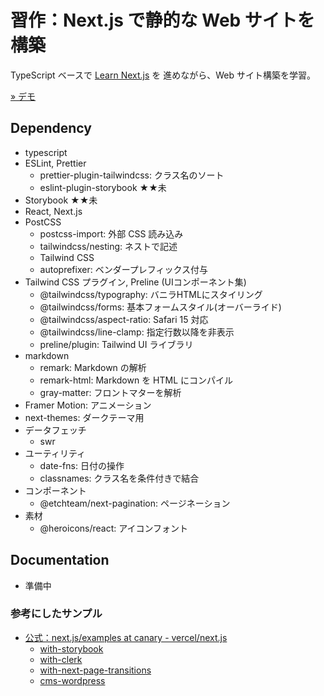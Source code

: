 # 習作：Next.js で静的な Web サイトを構築

TypeScript ベースで [Learn Next.js](https://nextjs.org/learn/foundations/about-nextjs) を 進めながら、Web サイト構築を学習。

[» デモ](https://nextjs-website-lemon.vercel.app/)

## Dependency

* typescript
* ESLint, Prettier
  - prettier-plugin-tailwindcss: クラス名のソート
  - eslint-plugin-storybook ★★未
* Storybook ★★未
* React, Next.js
* PostCSS
  - postcss-import: 外部 CSS 読み込み
  - tailwindcss/nesting: ネストで記述
  - Tailwind CSS
  - autoprefixer: ベンダープレフィックス付与
* Tailwind CSS プラグイン, Preline (UIコンポーネント集)
  - @tailwindcss/typography: バニラHTMLにスタイリング
  - @tailwindcss/forms: 基本フォームスタイル(オーバーライド)
  - @tailwindcss/aspect-ratio: Safari 15 対応
  - @tailwindcss/line-clamp: 指定行数以降を非表示
  - preline/plugin: Tailwind UI ライブラリ
* markdown
  - remark: Markdown の解析
  - remark-html: Markdown を HTML にコンパイル
  - gray-matter: フロントマターを解析
* Framer Motion: アニメーション
* next-themes: ダークテーマ用
* データフェッチ
  - swr
* ユーティリティ
  - date-fns: 日付の操作
  - classnames: クラス名を条件付きで結合
* コンポーネント
  - @etchteam/next-pagination: ページネーション
* 素材
  - @heroicons/react: アイコンフォント

## Documentation

* 準備中



### 参考にしたサンプル

* [公式：next.js/examples at canary - vercel/next.js](https://github.com/vercel/next.js/tree/canary/examples)
  * [with-storybook](https://github.com/vercel/next.js/tree/canary/examples/with-storybook)
  * [with-clerk](https://github.com/vercel/next.js/tree/canary/examples/with-clerk)
  * [with-next-page-transitions](https://github.com/vercel/next.js/tree/canary/examples/with-next-page-transitions)
  * [cms-wordpress](https://github.com/vercel/next.js/tree/canary/examples/cms-wordpress)

